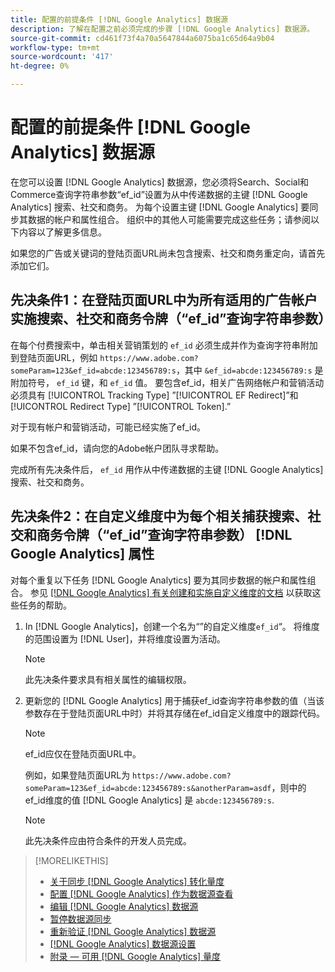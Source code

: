 ```yaml
---
title: 配置的前提条件 [!DNL Google Analytics] 数据源
description: 了解在配置之前必须完成的步骤 [!DNL Google Analytics] 数据源。
source-git-commit: cd461f73f4a70a5647844a6075ba1c65d64a9b04
workflow-type: tm+mt
source-wordcount: '417'
ht-degree: 0%

---
```


# 配置的前提条件 [!DNL Google Analytics] 数据源

在您可以设置 [!DNL Google Analytics] 数据源，您必须将Search、Social和Commerce查询字符串参数“ef_id”设置为从中传递数据的主键 [!DNL Google Analytics] 搜索、社交和商务。 为每个设置主键 [!DNL Google Analytics] 要同步其数据的帐户和属性组合。 组织中的其他人可能需要完成这些任务；请参阅以下内容以了解更多信息。

如果您的广告或关键词的登陆页面URL尚未包含搜索、社交和商务重定向，请首先添加它们。

## 先决条件1：在登陆页面URL中为所有适用的广告帐户实施搜索、社交和商务令牌（“ef_id”查询字符串参数）

在每个付费搜索中，单击相关营销策划的 `ef_id` 必须生成并作为查询字符串附加到登陆页面URL，例如 `https://www.adobe.com?someParam=123&ef_id=abcde:123456789:s`，其中 `&ef_id=abcde:123456789:s` 是附加符号， `ef_id` 键，和 `ef_id` 值。 要包含ef_id，相关广告网络帐户和营销活动必须具有 [!UICONTROL Tracking Type] ”[!UICONTROL EF Redirect]”和 [!UICONTROL Redirect Type] ”[!UICONTROL Token].”

对于现有帐户和营销活动，可能已经实施了ef_id。

如果不包含ef_id，请向您的Adobe帐户团队寻求帮助。

完成所有先决条件后， `ef_id` 用作从中传递数据的主键 [!DNL Google Analytics] 搜索、社交和商务。

## 先决条件2：在自定义维度中为每个相关捕获搜索、社交和商务令牌（“ef_id”查询字符串参数） [!DNL Google Analytics] 属性

对每个重复以下任务 [!DNL Google Analytics] 要为其同步数据的帐户和属性组合。 参见 [[!DNL Google Analytics] 有关创建和实施自定义维度的文档](https://support.google.com/analytics/answer/2709829?hl=en#zippy=%2Cin-this-article) 以获取这些任务的帮助。

1. In [!DNL Google Analytics]，创建一个名为“”的自定义维度`ef_id`“。 将维度的范围设置为 [!DNL User]，并将维度设置为活动。

   >[!NOTE]
   >
   >此先决条件要求具有相关属性的编辑权限。

1. 更新您的 [!DNL Google Analytics] 用于捕获ef_id查询字符串参数的值（当该参数存在于登陆页面URL中时）并将其存储在ef_id自定义维度中的跟踪代码。

   >[!NOTE]
   >
   >ef_id应仅在登陆页面URL中。

   例如，如果登陆页面URL为 `https://www.adobe.com?someParam=123&ef_id=abcde:123456789:s&anotherParam=asdf`，则中的ef_id维度的值 [!DNL Google Analytics] 是 `abcde:123456789:s`.

   >[!NOTE]
   >
   >此先决条件应由符合条件的开发人员完成。

>[!MORELIKETHIS]
>
>* [关于同步 [!DNL Google Analytics] 转化量度](data-source-about.md)
>* [配置 [!DNL Google Analytics] 作为数据源查看](data-source-configure.md)
>* [编辑 [!DNL Google Analytics] 数据源](data-source-edit.md)
>* [暂停数据源同步](data-source-pause.md)
>* [重新验证 [!DNL Google Analytics] 数据源](data-source-reauthenticate.md)
>* [[!DNL Google Analytics] 数据源设置](data-source-settings.md)
>* [附录 — 可用 [!DNL Google Analytics] 量度](data-source-ga-metrics.md)

